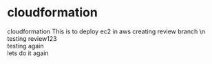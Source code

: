 # cloudformation
cloudformation
This is to deploy ec2 in aws
creating review branch \n
testing review123 <br />
testing again <br/>
lets do it again